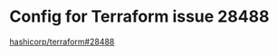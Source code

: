 # Config for Terraform issue 28488

[hashicorp/terraform#28488](https://github.com/hashicorp/terraform/issues/28488)
